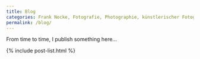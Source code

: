 ```yaml
---
title: Blog
categories: Frank Nocke, Fotografie, Photographie, künstlerischer Fotograf, privater Photograph
permalink: /blog/
---
```


From time to time, I publish something here…

{% include post-list.html %}
